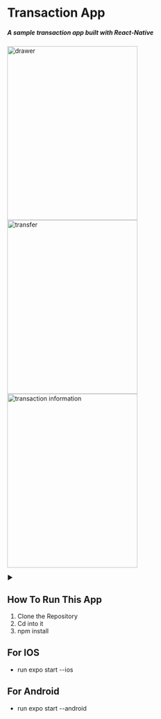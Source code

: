 # Transaction App

##### A sample transaction app built with React-Native

<img width="300" height="400px" align="center" src="https://res.cloudinary.com/chuksmbanaso/image/upload/v1708252570/Simulator_Screen_Shot_-_iPhone_14_Pro_Max_-_2024-02-18_at_11.24.42_hu0rjr.png" alt="drawer" >
<img width="300" height="400px" align="center" src="https://res.cloudinary.com/chuksmbanaso/image/upload/v1708252579/Simulator_Screen_Shot_-_iPhone_14_Pro_Max_-_2024-02-18_at_11.24.46_atydcw.png" alt="transfer" >
<img width="300" height="400px" align="center" src="https://res.cloudinary.com/chuksmbanaso/image/upload/v1708252558/Simulator_Screen_Shot_-_iPhone_14_Pro_Max_-_2024-02-18_at_11.24.30_nn8x4s.png" alt="transaction information" >

:arrow_forward:

## How To Run This App

1. Clone the Repository
2. Cd into it
3. npm install

## For IOS

- run expo start --ios

## For Android

- run expo start --android
